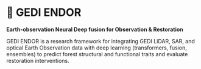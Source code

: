 # 🌲 GEDI ENDOR
**Earth-observation Neural Deep fusion for Observation & Restoration**

GEDI ENDOR is a research framework for integrating GEDI LiDAR, SAR, and optical Earth Observation data with deep learning (transformers, fusion, ensembles) to predict forest structural and functional traits and evaluate restoration interventions.
